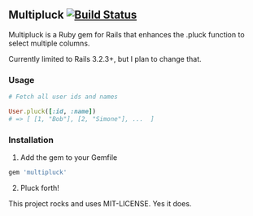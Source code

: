 ## Multipluck  [![Build Status](https://secure.travis-ci.org/hanzq/multipluck.png)](http://travis-ci.org/hanzq/multipluck)

Multipluck is a Ruby gem for Rails that enhances the .pluck function to select multiple columns.  

Currently limited to Rails 3.2.3+, but I plan to change that.

### Usage

```ruby
# Fetch all user ids and names

User.pluck([:id, :name])
# => [ [1, "Bob"], [2, "Simone"], ...  ]
```

### Installation

1. Add the gem to your Gemfile

```ruby
gem 'multipluck'
```

2. Pluck forth!


This project rocks and uses MIT-LICENSE. Yes it does.